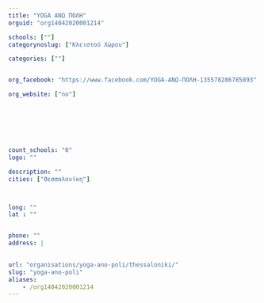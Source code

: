 ```yaml
---
title: "YOGA ΑΝΩ ΠΟΛΗ"
orguid: "org14042020001214"

schools: [""]
categorynoslug: ["Κλειστού Χώρου"]

categories: [""]


org_facebook: "https://www.facebook.com/YOGA-ΑΝΩ-ΠΟΛΗ-135578286785893"

org_website: ["no"]







count_schools: "0"
logo: ""

description: ""
cities: ["Θεσσαλονίκη"]



long: ""
lat : ""


phone: ""
address: |
    

url: "organisations/yoga-ano-poli/thessaloniki/"
slug: "yoga-ano-poli"
aliases:
    - /org14042020001214
---
```



